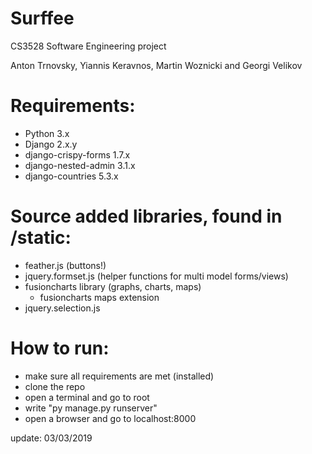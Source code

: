 # Surffee
CS3528 Software Engineering project

Anton Trnovsky, Yiannis Keravnos, Martin Woznicki and Georgi Velikov

# Requirements:
- Python 3.x
- Django 2.x.y
- django-crispy-forms 1.7.x
- django-nested-admin 3.1.x
- django-countries 5.3.x

# Source added libraries, found in /static:
- feather.js (buttons!)
- jquery.formset.js (helper functions for multi model forms/views)
- fusioncharts library (graphs, charts, maps)
    + fusioncharts maps extension
- jquery.selection.js 

# How to run:
- make sure all requirements are met (installed)
- clone the repo
- open a terminal and go to root
- write "py manage.py runserver" 
- open a browser and go to localhost:8000

update: 03/03/2019 
